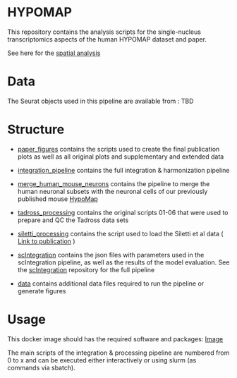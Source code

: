 # HYPOMAP

This repository contains the analysis scripts for the single-nucleus transcriptomics aspects of the human HYPOMAP dataset and paper.

See here for the [spatial analysis](https://github.com/georgiedowsett/HYPOMAP)

# Data

The Seurat objects used in this pipeline are available from : TBD

# Structure

- [paper_figures](paper_figures/) contains the scripts used to create the final publication plots as well as all original plots and supplementary and extended data

- [integration_pipeline](integration_pipeline/) contains the full integration & harmonization pipeline

- [merge_human_mouse_neurons](merge_human_mouse_neurons/) contains the pipeline to merge the human neuronal subsets with the neuronal cells of our previously published mouse [HypoMap](https://doi.org/10.1038/s42255-022-00657-y)

- [tadross_processing](tadross_processing/) contains the original scripts 01-06 that were used to prepare and QC the Tadross data sets

- [siletti_processing](siletti_processing/) contains the script used to load the Siletti et al data ( [Link to publication](https://doi.org/10.1126/science.add7046) )

- [scIntegration](scIntegration/) contains the json files with parameters used in the scIntegration pipeline, as well as the results of the model evaluation. See the [scIntegration](https://github.com/lsteuernagel/scIntegration) repository for the full pipeline

- [data](data/) contains additional data files required to run the pipeline or generate figures

# Usage

This docker image should has the required software and packages: [Image](https://hub.docker.com/r/lsteuernagel/r_scvi_docker_v3/tags)

The main scripts of the integration & processing pipeline are numbered from 0 to x and can be executed either interactively or using slurm (as commands via sbatch).
